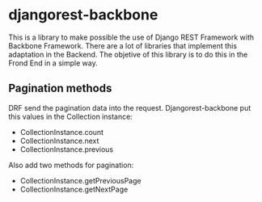 # djangorest-backbone
This is a library to make possible the use of Django REST Framework with Backbone Framework. There are a lot of
libraries that implement this adaptation in the Backend. The objetive of this library is to do this in the
Frond End in a simple way.

## Pagination methods

DRF send the pagination data into the request. Djangorest-backbone put this
values in the Collection instance: 

* CollectionInstance.count
* CollectionInstance.next
* CollectionInstance.previous

Also add two methods for pagination:

* CollectionInstance.getPreviousPage
* CollectionInstance.getNextPage
